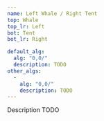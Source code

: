 ```yaml
---
name: Left Whale / Right Tent
top: Whale
top_lr: Left
bot: Tent
bot_lr: Right

default_alg:
  alg: "0,0/"
  description: TODO
other_algs:
  -
    alg: "0,0/"
    description: TODO
---
```


Description TODO

